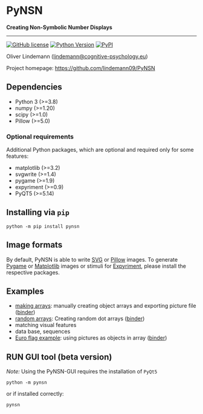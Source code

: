 PyNSN
=====

**Creating Non-Symbolic Number Displays**

---

[![GitHub license](https://img.shields.io/github/license/lindemann09/PyNSN)](https://github.com/lindemann09/PyNSN/blob/master/LICENSE)
[![Python Version](https://img.shields.io/pypi/pyversions/pynsn?style=flat)](https://www.python.org)
[![PyPI](https://img.shields.io/pypi/v/pynsn?style=flat)](https://pypi.org/project/pynsn/)

Oliver Lindemann (lindemann@cognitive-psychology.eu)

Project homepage: https://github.com/lindemann09/PyNSN


## Dependencies

* Python 3 (>=3.8)
* numpy (>=1.20)
* scipy (>=1.0)
* Pillow (>=5.0)

### Optional requirements

Additional Python packages, which are optional and required only for
some features:

* matplotlib (>=3.2)
* svgwrite (>=1.4)
* pygame (>=1.9)
* expyriment (>=0.9)
* PyQT5 (>=5.14)


## Installing via `pip`

```
python -m pip install pynsn
```

## Image formats

By default, PyNSN is able to write [SVG](https://en.wikipedia.org/wiki/Scalable_Vector_Graphics)
or [Pillow](https://pillow.readthedocs.io/en/stable/) images.
To generate [Pygame](https://www.pygame.org/news) or
[Matplotlib](https://matplotlib.org/stable/index.html) images or stimuli
for [Expyriment](http://expyriment.org), please install the respective
packages.

## Examples
* [making arrays](https://lindemann09.github.io/PyNSN/make_object_arrays_demo.html): manually creating object arrays and exporting picture file
  ([binder](https://mybinder.org/v2/gh/lindemann09/PyNSN/jupyter?labpath=examples%2Fmake_object_arrays_demo.ipynb))
* [random arrays](https://lindemann09.github.io/PyNSN/pynsn_demo.html): Creating random dot arrays
  ([binder](https://mybinder.org/v2/gh/lindemann09/PyNSN/jupyter?labpath=examples%2Fpynsn_demo.ipynb))
* matching visual features
* data base, sequences
* [Euro flag example](https://lindemann09.github.io/PyNSN/euro_flag_demo.html): using pictures as objects in array
  ([binder](https://mybinder.org/v2/gh/lindemann09/PyNSN/jupyter?labpath=examples%2Feuro_flag_demo.ipynb))

RUN GUI tool (beta version)
--------------------------

*Note:* Using the PyNSN-GUI requires the installation of `PyQt5`

```
python -m pynsn
```

or if installed correctly:

```
pynsn
```


